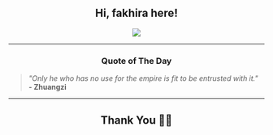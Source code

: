 <h2 align="center"> Hi, fakhira here!</h2>

<p align="center">
<a href="https://github.com/fakhiralkda" alt="github streak"><img src="https://dvst-streak.herokuapp.com/?user=fakhiralkda&theme=tokyonight&fire=DD472C"></a>
</p>

<hr>
<h3 align="center">Quote of The Day</h3>
<p align="center">
<blockquote>
<i>"Only he who has no use for the empire is fit to be entrusted with it."</i>
<br>
<b>- Zhuangzi</b>
</blockquote>
</p>


<hr>
<h2 align="center">Thank You 🙏🏼</h2>
